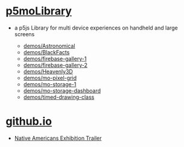 # [p5moLibrary](https://github.com/molab-itp/p5moLibrary)

- a p5js Library for multi device experiences on handheld and large screens

  - [demos/Astronomical](demos/Astronomical?v=36)
  - [demos/BlackFacts](demos/BlackFacts?v=36)
  - [demos/firebase-gallery-1](demos/firebase-gallery-1/)
  - [demos/firebase-gallery-2](demos/firebase-gallery-2)
  - [demos/Heavenly3D](demos/Heavenly3D?v=36)
  - [demos/mo-pixel-grid](demos/mo-pixel-grid?v=36)
  - [demos/mo-storage-1](demos/mo-storage-1)
  - [demos/mo-storage-dashboard](demos/mo-storage-dashboard?v=36)
  - [demos/timed-drawing-class](demos/timed-drawing-class)

# [github.io](https://molab-itp.github.io/p5moLibrary/src?v=36)

- [Native Americans Exhibition Trailer](demos/BlackFacts?v=36&playlist=hpjNGTYvpxw)

<!--
# https://www.youtube.com/watch?v=hpjNGTYvpxw
# The Land Carries Our Ancestors: Contemporary Art by Native Americans Exhibition Trailer
 -->
